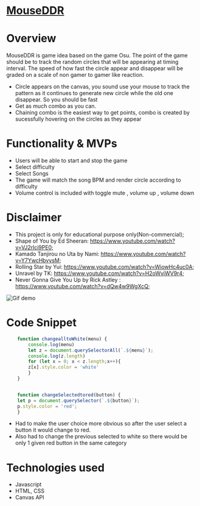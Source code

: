 # [MouseDDR](https://waterbnb.herokuapp.com/#/)

# Overview
MouseDDR is game idea based on the game Osu. The point of the game should be to track the random circles that will be appearing at timing interval. The speed of how fast the circle appear and disappear will be graded on a scale of non gamer to gamer like reaction. 

- Circle appears on the canvas, you sound use your mouse to track the pattern as it continues to generate new circle while the old one disappear. So you should be fast
- Get as much combo as you can.
- Chaining combo is the easiest way to get points, combo is created by sucessfully hovering on the circles as they appear



# Functionality & MVPs
- Users will be able to start and stop the game
- Select difficulty
- Select Songs
- The game will match the song BPM and render circle according to difficulty
- Volume control is included with toggle mute , volume up , volume down


# Disclaimer
- This project is only for educational purpose only(Non-commercial);
- Shape of You by Ed Sheeran: https://www.youtube.com/watch?v=VJ2rlci9PE0;
- Kamado Tanjirou no Uta by Nami: https://www.youtube.com/watch?v=Y7YwcHbvysM;
- Rolling Star by Yui: https://www.youtube.com/watch?v=WiowHc4uc0A;
- Unravel by TK: https://www.youtube.com/watch?v=H2oWviWV9r4;
- Never Gonna Give You Up  by Rick Astley : https://www.youtube.com/watch?v=dQw4w9WgXcQ;

![Gif demo](https://github.com/sunmeiappprep/MouseDDR/blob/main/ddr.gif)
<!-- <img src="wireframe.png" style="height: 500px; width:1024px;"><br> -->

# Code Snippet

```javascript
    function changealltoWhite(menu) {
        console.log(menu)
        let z = document.querySelectorAll(`.${menu}`);
        console.log(z.length)
        for (let x = 0; x < z.length;x++){
        z[x].style.color = 'white'
        }   
    }


    function changeSelectedtored(button) {
    let p = document.querySelector(`.${button}`);
    p.style.color = 'red';
    }

```
- Had to make the user choice more obvious so after the user select a button it would 
change to red.
- Also had to change the previous selected to white so there would be only 1 given red button in 
the same category

# Technologies used
- Javascript
- HTML, CSS
- Canvas API




